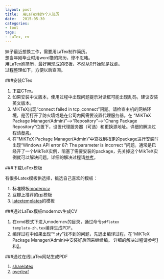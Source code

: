 ```yaml
---
layout: post
title:  用LaTex制作个人简历
date:   2015-05-30
categories:
- tool
tags:
- LaTex, cv
---
```



妹子最近想换工作，需要用LaTex制作简历。<br />
想当年刚毕业时用word撸的简历，惨不忍睹。<br />
用LaTex刷简历，最好用现成的模板，不然从0开始就是找虐。<br />
过程整理如下，方便以后查阅。

###安装CTex

1. [下载](http://www.ctex.org/CTeXDownload/)CTex。
2. 如果安装中文版本，使用过程中出现问题提示对话框可能出现乱码，建议安装英文版本。
3. MiKTeX出现“connect failed in tcp_connect”问题。请检查主机的网络环境，是否打开了防火墙或是在公司内网需要设置代理服务器。在
“MiKTeX Package Manager(Admin)”-->“Repository”-->“Chang Package Repository”位置下，设置代理服务器（可选）和更换源地址。详细的解决过程请[参考](http://tex.stackexchange.com/questions/167562/miktex-connect-failed-in-tcp-connect)。
4. 在“MiKTeX Package Manager(Admin)”中查找到指定的package进行安装时出现“Windows API error 87: The parameter is incorrect ”问题。通常是已经开了一个MikTeX实例，阻塞了需要安装的package，先关掉这个MikTeX实例就可以解决问题。详细的解决过程请[参考](http://sourceforge.net/p/miktex/mailman/message/28809258/)。

###下载LaTex模板

有很多Latex模板供选择，挑选自己喜欢的模板：<br />
1. 标准模板[moderncv](http://www.ctan.org/tex-archive/macros/latex/contrib/moderncv/)<br />
2. 豆瓣上推荐的[rpi](http://rpi.edu/dept/arc/training/latex/resumes/)模板<br />
3. [latextemplates](http://www.latextemplates.com/cat/curricula-vitae)的模板

###通过LaTex模板moderncv生成CV

1. 在cmd模式下进入moderncv的目录，通过命令<code>pdflatex template-zh.tex</code>编译生成PDF。
2. 编译过程中如果出现“*.sty”找不到的问题，先退出编译过程，在“MiKTeX Package Manager(Admin)中安装好后回来继续编。
详细的解决过程请参考[1](http://www.zhihu.com/question/30102699?sort=created)和[2](http://tex.stackexchange.com/questions/25564/missing-file-from-the-package-symbol)。


###通过在线LaTex网站生成PDF

1. [sharelatex](https://www.sharelatex.com)
2. [overleaf](https://www.overleaf.com)
